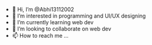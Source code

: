 - 👋 Hi, I’m @Abhi13112002
- 👀 I’m interested in  programming and UI/UX designing
- 🌱 I’m currently learning web dev 
- 💞️ I’m looking to collaborate on web dev
- 📫 How to reach me ...

<!---
Abhi13112002/Abhi13112002 is a ✨ special ✨ repository because its `README.md` (this file) appears on your GitHub profile.
You can click the Preview link to take a look at your changes.
--->
